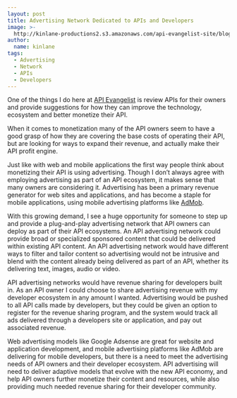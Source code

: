 ```yaml
---
layout: post
title: Advertising Network Dedicated to APIs and Developers
image: >-
  http://kinlane-productions2.s3.amazonaws.com/api-evangelist-site/blog/Tag-Cloud-API-Advertising.png
author:
  name: kinlane
tags:
  - Advertising
  - Network
  - APIs
  - Developers
---
```

One of the things I do here at [API Evangelist](http://www.apievangelist.com/) is review APIs for their owners and provide suggestions for how they can improve the technology, ecosystem and better monetize their API.

When it comes to monetization many of the API owners seem to have a good grasp of how they are covering the base costs of operating their API, but are looking for ways to expand their revenue, and actually make their API profit engine.

Just like with web and mobile applications the first way people think about monetizing their API is using advertising. Though I don’t always agree with employing advertising as part of an API ecosystem, it makes sense that many owners are considering it. Advertising has been a primary revenue generator for web sites and applications, and has become a staple for mobile applications, using mobile advertising platforms like [AdMob](http://www.admob.com/ "AdMob").

With this growing demand, I see a huge opportunity for someone to step up and provide a plug-and-play advertising network that API owners can deploy as part of their API ecosystems. An API advertising network could provide broad or specialized sponsored content that could be delivered within existing API content. An API advertising network would have different ways to filter and tailor content so advertising would not be intrusive and blend with the content already being delivered as part of an API, whether its delivering text, images, audio or video.

API advertising networks would have revenue sharing for developers built in. As an API owner I could choose to share advertising revenue with my developer ecosystem in any amount I wanted. Advertising would be pushed to all API calls made by developers, but they could be given an option to register for the revenue sharing program, and the system would track all ads delivered through a developers site or application, and pay out associated revenue.

Web advertising models like Google Adsense are great for website and application development, and mobile advertising platforms like AdMob are delivering for mobile developers, but there is a need to meet the advertising needs of API owners and their developer ecosystem. API advertising will need to deliver adaptive models that evolve with the new API economy, and help API owners further monetize their content and resources, while also providing much needed revenue sharing for their developer community.